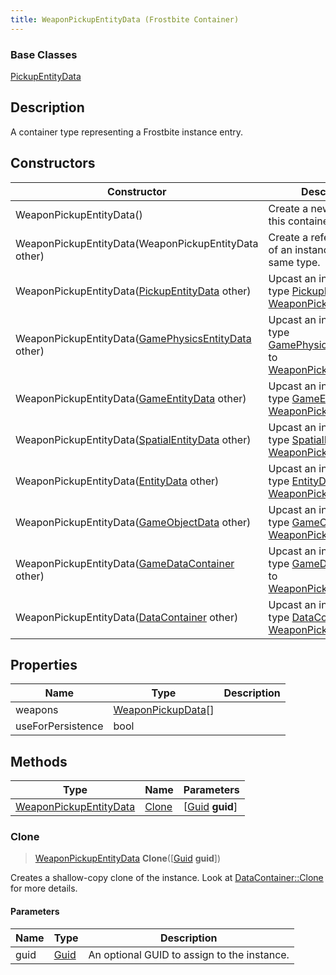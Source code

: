 ```yaml
---
title: WeaponPickupEntityData (Frostbite Container)
---
```

### Base Classes

[PickupEntityData](PickupEntityData)

## Description

A container type representing a Frostbite instance entry.

## Constructors

| Constructor                                                                       | Description                                                                                                                         |
| --------------------------------------------------------------------------------- | ----------------------------------------------------------------------------------------------------------------------------------- |
| WeaponPickupEntityData()                                                          | Create a new instance of this container type.                                                                                       |
| WeaponPickupEntityData(WeaponPickupEntityData other)                              | Create a reference copy of an instance of the same type.                                                                            |
| WeaponPickupEntityData([PickupEntityData](PickupEntityData) other)                | Upcast an instance of type [PickupEntityData](PickupEntityData) to [WeaponPickupEntityData](WeaponPickupEntityData).                |
| WeaponPickupEntityData([GamePhysicsEntityData](GamePhysicsEntityData) other)      | Upcast an instance of type [GamePhysicsEntityData](GamePhysicsEntityData) to [WeaponPickupEntityData](WeaponPickupEntityData).      |
| WeaponPickupEntityData([GameEntityData](GameEntityData) other)                    | Upcast an instance of type [GameEntityData](GameEntityData) to [WeaponPickupEntityData](WeaponPickupEntityData).                    |
| WeaponPickupEntityData([SpatialEntityData](SpatialEntityData) other)              | Upcast an instance of type [SpatialEntityData](SpatialEntityData) to [WeaponPickupEntityData](WeaponPickupEntityData).              |
| WeaponPickupEntityData([EntityData](EntityData) other)                            | Upcast an instance of type [EntityData](EntityData) to [WeaponPickupEntityData](WeaponPickupEntityData).                            |
| WeaponPickupEntityData([GameObjectData](GameObjectData) other)                    | Upcast an instance of type [GameObjectData](GameObjectData) to [WeaponPickupEntityData](WeaponPickupEntityData).                    |
| WeaponPickupEntityData([GameDataContainer](GameDataContainer) other)              | Upcast an instance of type [GameDataContainer](GameDataContainer) to [WeaponPickupEntityData](WeaponPickupEntityData).              |
| WeaponPickupEntityData([DataContainer](/vext/ref/cls/shr/datacontainer) other) | Upcast an instance of type [DataContainer](/vext/ref/cls/shr/datacontainer) to [WeaponPickupEntityData](WeaponPickupEntityData). |

## Properties

| Name              | Type                                     | Description |
| ----------------- | ---------------------------------------- | ----------- |
| weapons           | [WeaponPickupData](WeaponPickupData)\[\] |             |
| useForPersistence | bool                                     |             |

## Methods

| Type                                             | Name            | Parameters                                     |
| ------------------------------------------------ | --------------- | ---------------------------------------------- |
| [WeaponPickupEntityData](WeaponPickupEntityData) | [Clone](#clone) | \[[Guid](/vext/ref/cls/shr/guid) **guid**\] |

### Clone

> [WeaponPickupEntityData](WeaponPickupEntityData) **Clone**(\[[Guid](/vext/ref/cls/shr/guid) **guid**\])

Creates a shallow-copy clone of the instance. Look at [DataContainer::Clone](/vext/ref/cls/shr/datacontainer#clone) for more details.

#### Parameters

| Name | Type         | Description                                 |
| ---- | ------------ | ------------------------------------------- |
| guid | [Guid](Guid) | An optional GUID to assign to the instance. |
